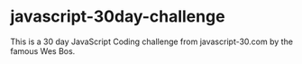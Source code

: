 # javascript-30day-challenge
This is a 30 day JavaScript Coding challenge from javascript-30.com by the famous Wes Bos. 
